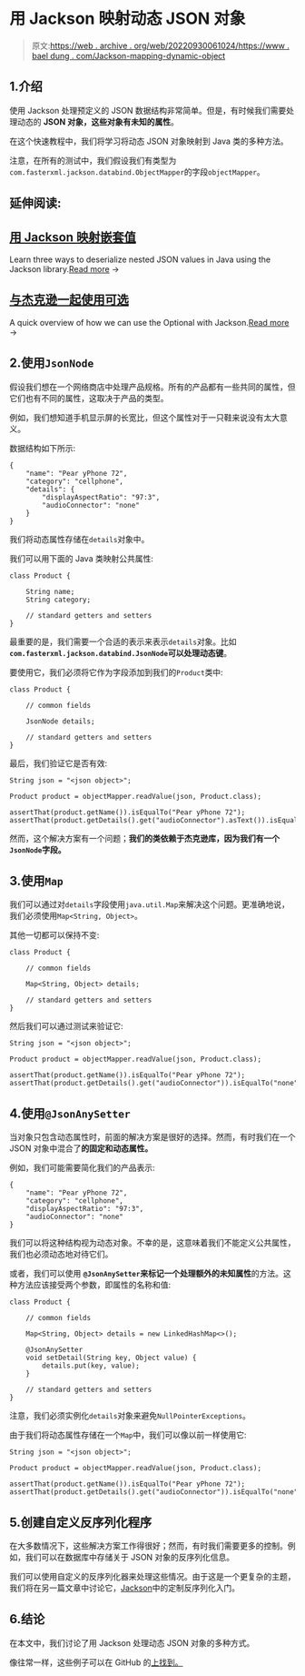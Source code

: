 # 用 Jackson 映射动态 JSON 对象

> 原文:[https://web . archive . org/web/20220930061024/https://www . bael dung . com/Jackson-mapping-dynamic-object](https://web.archive.org/web/20220930061024/https://www.baeldung.com/jackson-mapping-dynamic-object)

## 1.介绍

使用 Jackson 处理预定义的 JSON 数据结构非常简单。但是，有时候我们需要处理动态的 **JSON 对象，这些对象有未知的属性**。

在这个快速教程中，我们将学习将动态 JSON 对象映射到 Java 类的多种方法。

注意，在所有的测试中，我们假设我们有类型为`com.fasterxml.jackson.databind.ObjectMapper`的字段`objectMapper`。

## 延伸阅读:

## [用 Jackson 映射嵌套值](/web/20221129015416/https://www.baeldung.com/jackson-nested-values)

Learn three ways to deserialize nested JSON values in Java using the Jackson library.[Read more](/web/20221129015416/https://www.baeldung.com/jackson-nested-values) →

## [与杰克逊一起使用可选](/web/20221129015416/https://www.baeldung.com/jackson-optional)

A quick overview of how we can use the Optional with Jackson.[Read more](/web/20221129015416/https://www.baeldung.com/jackson-optional) →

## 2.使用`JsonNode`

假设我们想在一个网络商店中处理产品规格。所有的产品都有一些共同的属性，但它们也有不同的属性，这取决于产品的类型。

例如，我们想知道手机显示屏的长宽比，但这个属性对于一只鞋来说没有太大意义。

数据结构如下所示:

```
{
    "name": "Pear yPhone 72",
    "category": "cellphone",
    "details": {
        "displayAspectRatio": "97:3",
        "audioConnector": "none"
    }
}
```

我们将动态属性存储在`details`对象中。

我们可以用下面的 Java 类映射公共属性:

```
class Product {

    String name;
    String category;

    // standard getters and setters
}
```

最重要的是，我们需要一个合适的表示来表示`details`对象。比如 **`com.fasterxml.jackson.databind.JsonNode`可以处理动态键**。

要使用它，我们必须将它作为字段添加到我们的`Product`类中:

```
class Product {

    // common fields

    JsonNode details;

    // standard getters and setters
}
```

最后，我们验证它是否有效:

```
String json = "<json object>";

Product product = objectMapper.readValue(json, Product.class);

assertThat(product.getName()).isEqualTo("Pear yPhone 72");
assertThat(product.getDetails().get("audioConnector").asText()).isEqualTo("none");
```

然而，这个解决方案有一个问题；**我们的类依赖于杰克逊库，因为我们有一个`JsonNode`字段。**

## 3.使用`Map`

我们可以通过对`details`字段使用`java.util.Map`来解决这个问题。更准确地说，我们必须使用`Map<String, Object>`。

其他一切都可以保持不变:

```
class Product {

    // common fields

    Map<String, Object> details;

    // standard getters and setters
}
```

然后我们可以通过测试来验证它:

```
String json = "<json object>";

Product product = objectMapper.readValue(json, Product.class);

assertThat(product.getName()).isEqualTo("Pear yPhone 72");
assertThat(product.getDetails().get("audioConnector")).isEqualTo("none");
```

## 4.使用`@JsonAnySetter`

当对象只包含动态属性时，前面的解决方案是很好的选择。然而，有时我们在一个 JSON 对象中混合了**的固定和动态属性。**

例如，我们可能需要简化我们的产品表示:

```
{
    "name": "Pear yPhone 72",
    "category": "cellphone",
    "displayAspectRatio": "97:3",
    "audioConnector": "none"
}
```

我们可以将这种结构视为动态对象。不幸的是，这意味着我们不能定义公共属性，我们也必须动态地对待它们。

或者，我们可以使用 **`@JsonAnySetter`来标记一个处理额外的未知属性**的方法。这种方法应该接受两个参数，即属性的名称和值:

```
class Product {

    // common fields

    Map<String, Object> details = new LinkedHashMap<>();

    @JsonAnySetter
    void setDetail(String key, Object value) {
        details.put(key, value);
    }

    // standard getters and setters
}
```

注意，我们必须实例化`details`对象来避免`NullPointerExceptions`。

由于我们将动态属性存储在一个`Map`中，我们可以像以前一样使用它:

```
String json = "<json object>";

Product product = objectMapper.readValue(json, Product.class);

assertThat(product.getName()).isEqualTo("Pear yPhone 72");
assertThat(product.getDetails().get("audioConnector")).isEqualTo("none");
```

## 5.创建自定义反序列化程序

在大多数情况下，这些解决方案工作得很好；然而，有时我们需要更多的控制。例如，我们可以在数据库中存储关于 JSON 对象的反序列化信息。

我们可以使用自定义的反序列化器来处理这些情况。由于这是一个更复杂的主题，我们将在另一篇文章中讨论它，[Jackson](/web/20221129015416/https://www.baeldung.com/jackson-deserialization)中的定制反序列化入门。

## 6.结论

在本文中，我们讨论了用 Jackson 处理动态 JSON 对象的多种方式。

像往常一样，这些例子可以在 GitHub 的[上找到。](https://web.archive.org/web/20221129015416/https://github.com/eugenp/tutorials/tree/master/jackson-modules/jackson-conversions-2)